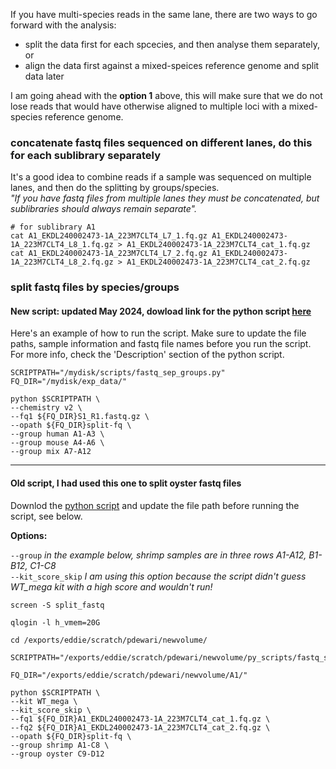If you have multi-species reads in the same lane, there are two ways to go forward with the analysis:
- split the data first for each spcecies, and then analyse them separately, or
- align the data first against a mixed-speices reference genome and split data later

I am going ahead with the **option 1** above, this will make sure that we do not lose reads that would have otherwise aligned to multiple loci with a mixed-species reference genome.  

### concatenate fastq files sequenced on different lanes, do this for each sublibrary separately
It's a good idea to combine reads if a sample was sequenced on multiple lanes, and then do the splitting by groups/species.  
*"If you have fastq files from multiple lanes they must be concatenated, but sublibraries should always remain separate".*  
```
# for sublibrary A1
cat A1_EKDL240002473-1A_223M7CLT4_L7_1.fq.gz A1_EKDL240002473-1A_223M7CLT4_L8_1.fq.gz > A1_EKDL240002473-1A_223M7CLT4_cat_1.fq.gz
cat A1_EKDL240002473-1A_223M7CLT4_L7_2.fq.gz A1_EKDL240002473-1A_223M7CLT4_L8_2.fq.gz > A1_EKDL240002473-1A_223M7CLT4_cat_2.fq.gz
```

### split fastq files by species/groups  

#### New script: updated May 2024, dowload link for the python script [here](https://www.dropbox.com/scl/fi/z8u9cj4rngoqd9087b5xp/fastq_sep_groups.py?rlkey=ah2v8p1qqz4ji21uazecee58o&e=1&st=clpvhb6q&dl=0)  
Here's an example of how to run the script. Make sure to update the file paths, sample information and fastq file names before you run the script. For more info, check the 'Description' section of the python script.  

```
SCRIPTPATH="/mydisk/scripts/fastq_sep_groups.py"
FQ_DIR="/mydisk/exp_data/"

python $SCRIPTPATH \
--chemistry v2 \
--fq1 ${FQ_DIR}S1_R1.fastq.gz \
--opath ${FQ_DIR}split-fq \
--group human A1-A3 \
--group mouse A4-A6 \
--group mix A7-A12
```
 ***
 
#### Old script, I had used this one to split oyster fastq files
Downlod the [python script](https://www.dropbox.com/scl/fi/5d8zx5xjnumk2q2zvau0g/fastq_sep_groups.py?rlkey=wc58rop4yl5lmzudic3djagkw&dl=0) and update the file path before running the script, see below.  

**Options:**  

`--group` *in the example below, shrimp samples are in three rows A1-A12, B1-B12, C1-C8*  
`--kit_score_skip` *I am using this option because the script didn't guess WT_mega kit with a high score and wouldn't run!*  

```
screen -S split_fastq

qlogin -l h_vmem=20G

cd /exports/eddie/scratch/pdewari/newvolume/

SCRIPTPATH="/exports/eddie/scratch/pdewari/newvolume/py_scripts/fastq_sep_groups.py" 

FQ_DIR="/exports/eddie/scratch/pdewari/newvolume/A1/"

python $SCRIPTPATH \
--kit WT_mega \
--kit_score_skip \
--fq1 ${FQ_DIR}A1_EKDL240002473-1A_223M7CLT4_cat_1.fq.gz \
--fq2 ${FQ_DIR}A1_EKDL240002473-1A_223M7CLT4_cat_2.fq.gz \
--opath ${FQ_DIR}split-fq \
--group shrimp A1-C8 \
--group oyster C9-D12
```
